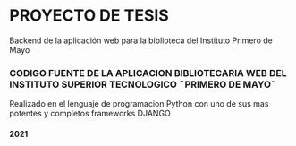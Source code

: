 # PROYECTO DE TESIS

  Backend de la aplicación web para la biblioteca del Instituto Primero de Mayo

### CODIGO FUENTE DE LA APLICACION BIBLIOTECARIA WEB DEL INSTITUTO SUPERIOR TECNOLOGICO ¨PRIMERO DE MAYO¨

Realizado en el lenguaje de programacion Python con uno de sus mas potentes y completos frameworks DJANGO 
#### 2021

